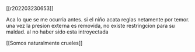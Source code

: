 [[r202203230653]]

Aca lo que se me ocurria antes. si el niño acata reglas netamente por temor. una vez la presion externa es removida, no existe restringcion para su maldad. al no haber sido esta introyectada

[[Somos naturalmente crueles]]